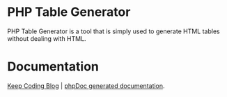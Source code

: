 PHP Table Generator
===================

PHP Table Generator is a tool that is simply used to generate HTML tables without dealing with HTML.

Documentation
===================

<a href="http://keepcoding.ehsanabbasi.com/php/php-table-generator/">Keep Coding Blog</a> | <a href="http://keepcoding.ehsanabbasi.com/phpTableGenerator/doc/">phpDoc generated documentation</a>.
